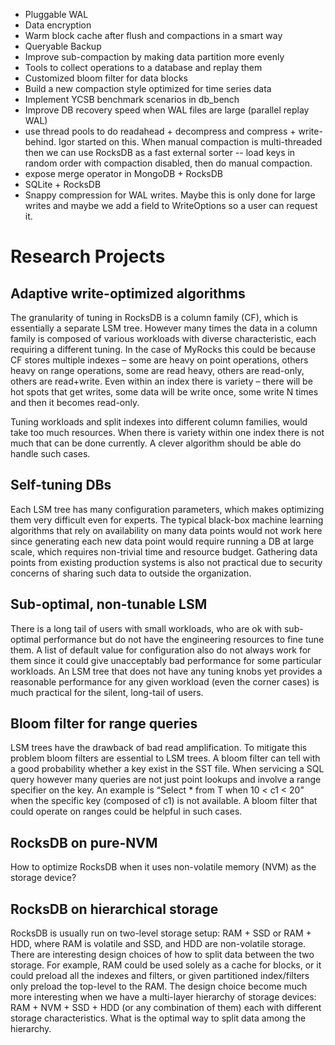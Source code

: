 * Pluggable WAL
* Data encryption
* Warm block cache after flush and compactions in a smart way
* Queryable Backup
* Improve sub-compaction by making data partition more evenly
* Tools to collect operations to a database and replay them
* Customized bloom filter for data blocks
* Build a new compaction style optimized for time series data
* Implement YCSB benchmark scenarios in db_bench
* Improve DB recovery speed when WAL files are large (parallel replay WAL)
* use thread pools to do readahead + decompress and compress + write-behind. Igor started on this. When manual compaction is multi-threaded then we can use RocksDB as a fast external sorter -- load keys in random order with compaction disabled, then do manual compaction.
* expose merge operator in MongoDB + RocksDB
* SQLite + RocksDB
* Snappy compression for WAL writes. Maybe this is only done for large writes and maybe we add a field to WriteOptions so a user can request it.

# Research Projects
## Adaptive write-optimized algorithms
The granularity of tuning in RocksDB is a column family (CF), which is essentially a separate LSM tree. However many times the data in a column family is composed of various workloads with diverse characteristic, each requiring a different tuning. In the case of MyRocks this could be because CF stores multiple indexes – some are heavy on point operations, others heavy on range operations, some are read heavy, others are read-only, others are read+write. Even within an index there is variety – there will be hot spots that get writes, some data will be write once, some write N times and then it becomes read-only.

Tuning workloads and split indexes into different column families, would take too much resources. When there is variety within one index there is not much that can be done currently. A clever algorithm should be able do handle such cases.

## Self-tuning DBs

Each LSM tree has many configuration parameters, which makes optimizing them very difficult even for experts. The typical black-box machine learning algorithms that rely on availability on many data points would not work here since generating each new data point would require running a DB at large scale, which requires non-trivial time and resource budget. Gathering data points from existing production systems is also not practical due to security concerns of sharing such data to outside the organization.

## Sub-optimal, non-tunable LSM

There is a long tail of users with small workloads, who are ok with sub-optimal performance but do not have the engineering resources to fine tune them. A list of default value for configuration also do not always work for them since it could give unacceptably bad performance for some particular workloads. An LSM tree that does not have any tuning knobs yet provides a reasonable performance for any given workload (even the corner cases) is much practical for the silent, long-tail of users.

## Bloom filter for range queries

LSM trees have the drawback of bad read amplification. To mitigate this problem bloom filters are essential to LSM trees. A bloom filter can tell with a good probability whether a key exist in the SST file. When servicing a SQL query however many queries are not just point lookups and involve a range specifier on the key. An example is “Select * from T when 10 < c1 < 20” when the specific key (composed of c1) is not available. A bloom filter that could operate on ranges could be helpful in such cases.

## RocksDB on pure-NVM

How to optimize RocksDB when it uses non-volatile memory (NVM) as the storage device?

## RocksDB on hierarchical storage

RocksDB is usually run on two-level storage setup: RAM + SSD or RAM + HDD, where RAM is volatile and SSD, and HDD are non-volatile storage. There are interesting design choices of how to split data between the two storage. For example, RAM could be used solely as a cache for blocks, or it could preload all the indexes and filters, or given partitioned index/filters only preload the top-level to the RAM. The design choice become much more interesting when we have a multi-layer hierarchy of storage devices: RAM + NVM + SSD + HDD (or any combination of them) each with different storage characteristics. What is the optimal way to split data among the hierarchy.
